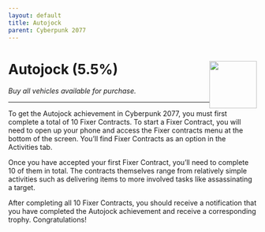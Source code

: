 ```yaml
---
layout: default
title: Autojock
parent: Cyberpunk 2077
---
```


# Autojock (5.5%) <img style="float: right;" src="https://cdn.cloudflare.steamstatic.com/steamcommunity/public/images/apps/1091500/7ae50754d5cf0c37a73c2e0d4e88410cd51dd5b9.jpg" width="96" height="96">

_Buy all vehicles available for purchase._

***

To get the Autojock achievement in Cyberpunk 2077, you must first complete a total of 10 Fixer Contracts. To start a Fixer Contract, you will need to open up your phone and access the Fixer contracts menu at the bottom of the screen. You’ll find Fixer Contracts as an option in the Activities tab.

Once you have accepted your first Fixer Contract, you’ll need to complete 10 of them in total. The contracts themselves range from relatively simple activities such as delivering items to more involved tasks like assassinating a target.

After completing all 10 Fixer Contracts, you should receive a notification that you have completed the Autojock achievement and receive a corresponding trophy. Congratulations!